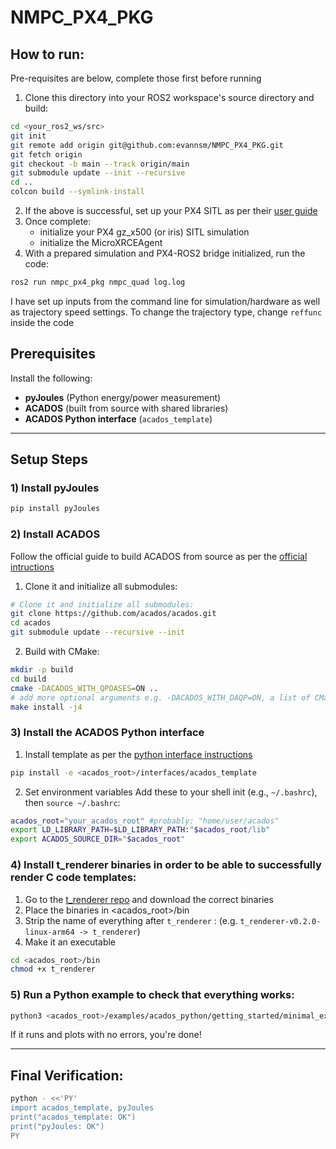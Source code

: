 # NMPC_PX4_PKG
## How to run:
Pre-requisites are below, complete those first before running
1. Clone this directory into your ROS2 workspace's source directory and build:
```bash
cd <your_ros2_ws/src>
git init
git remote add origin git@github.com:evannsm/NMPC_PX4_PKG.git
git fetch origin
git checkout -b main --track origin/main
git submodule update --init --recursive
cd ..
colcon build --symlink-install
```
2. If the above is successful, set up your PX4 SITL as per their [user guide](https://docs.px4.io/main/en/ros2/user_guide.html)
3. Once complete:
   - initialize your PX4 gz_x500 (or iris) SITL simulation
   - initialize the MicroXRCEAgent
4. With a prepared simulation and PX4-ROS2 bridge initialized, run the code:
```bash
ros2 run nmpc_px4_pkg nmpc_quad log.log
```

I have set up inputs from the command line for simulation/hardware as well as trajectory speed settings.
To change the trajectory type, change `reffunc` inside the code

## Prerequisites

Install the following:
- **pyJoules** (Python energy/power measurement)
- **ACADOS** (built from source with shared libraries)
- **ACADOS Python interface** (`acados_template`)

---

## Setup Steps

### 1) Install pyJoules
~~~bash
pip install pyJoules
~~~

### 2) Install ACADOS
Follow the official guide to build ACADOS from source as per the [official intructions](https://docs.acados.org/installation/index.html)
1. Clone it and initialize all submodules:
```bash
# Clone it and initialize all submodules:
git clone https://github.com/acados/acados.git
cd acados
git submodule update --recursive --init
```
2. Build with CMake:
```bash
mkdir -p build
cd build
cmake -DACADOS_WITH_QPOASES=ON ..
# add more optional arguments e.g. -DACADOS_WITH_DAQP=ON, a list of CMake options is provided below
make install -j4
```

### 3) Install the ACADOS Python interface
1. Install template as per the [python interface instructions](https://docs.acados.org/python_interface/index.html)
~~~bash
pip install -e <acados_root>/interfaces/acados_template
~~~

2. Set environment variables
Add these to your shell init (e.g., `~/.bashrc`), then `source ~/.bashrc`:
~~~bash
acados_root="your_acados_root" #probably: "home/user/acados"
export LD_LIBRARY_PATH=$LD_LIBRARY_PATH:"$acados_root/lib"
export ACADOS_SOURCE_DIR="$acados_root"
~~~

### 4) Install t_renderer binaries in order to be able to successfully render C code templates:
1. Go to the [t_renderer repo](https://github.com/acados/tera_renderer/releases/) and download the correct binaries
2. Place the binaries in <acados_root>/bin
3. Strip the name of everything after `t_renderer` : (e.g. `t_renderer-v0.2.0-linux-arm64 -> t_renderer`)
4. Make it an executable
```bash
cd <acados_root>/bin
chmod +x t_renderer
```

### 5) Run a Python example to check that everything works:
```bash
python3 <acados_root>/examples/acados_python/getting_started/minimal_example_ocp.py
```

If it runs and plots with no errors, you're done!

---

## Final Verification:
~~~bash
python - <<'PY'
import acados_template, pyJoules
print("acados_template: OK")
print("pyJoules: OK")
PY
~~~
